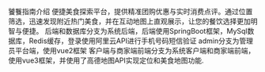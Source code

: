 饕餮指南介绍 便捷美食探索平台，提供精准团购优惠与实时消费点评。通过位置筛选，迅速发现附近热门美食，并在互动地图上直观展示，让您的餐饮选择更加明智与便捷。
后端和数据库分支为系统后端，后端使用SpringBoot框架，MySql数据库，Redis缓存，登录使用阿里云API进行手机号码短信验证 admin分支为管理员平台端，使用vue2框架 客户端与商家端前端分支为系统客户端和商家端前端，使用vue3框架，并使用了高德地图API实现定位和美食地图功能.
